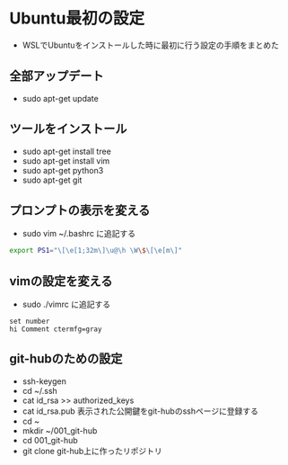 # Ubuntu最初の設定
- WSLでUbuntuをインストールした時に最初に行う設定の手順をまとめた

## 全部アップデート
- sudo apt-get update

## ツールをインストール
- sudo apt-get install tree
- sudo apt-get install vim
- sudo apt-get python3
- sudo apt-get git

## プロンプトの表示を変える
- sudo vim ~/.bashrc に追記する
```bash
export PS1="\[\e[1;32m\]\u@\h \W\$\[\e[m\]"
```

## vimの設定を変える
- sudo ./vimrc に追記する
```vimrc
set number
hi Comment ctermfg=gray
```

## git-hubのための設定
- ssh-keygen
- cd ~/.ssh
- cat id_rsa >> authorized_keys
- cat id_rsa.pub 表示された公開鍵をgit-hubのsshページに登録する
- cd ~
- mkdir ~/001_git-hub
- cd 001_git-hub
- git clone git-hub上に作ったリポジトリ
